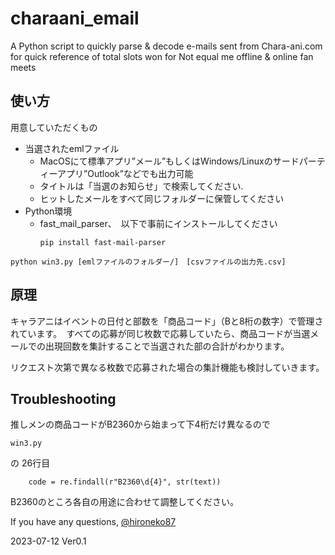 # charaani_email
A Python script to quickly parse &amp; decode e-mails sent from Chara-ani.com for quick reference of total slots won for Not equal me offline &amp; online fan meets

## 使い方
用意していただくもの

 - 当選されたemlファイル
    - MacOSにて標準アプリ”メール”もしくはWindows/Linuxのサードパーティーアプリ”Outlook”などでも出力可能
    - タイトルは「当選のお知らせ」で検索してください.
    - ヒットしたメールをすべて同じフォルダーに保管してください
 - Python環境
   - fast_mail_parser、　以下で事前にインストールしてください
     ```
     pip install fast-mail-parser
     ```

```
python win3.py [emlファイルのフォルダー/]　[csvファイルの出力先.csv]
```

##  原理

キャラアニはイベントの日付と部数を「商品コード」（Bと8桁の数字）で管理されています。　すべての応募が同じ枚数で応募していたら、商品コードが当選メールでの出現回数を集計することで当選された部の合計がわかります。

リクエスト次第で異なる枚数で応募された場合の集計機能も検討していきます。

## Troubleshooting 
推しメンの商品コードがB2360から始まって下4桁だけ異なるので
```
win3.py
```
の
26行目
```
    code = re.findall(r"B2360\d{4}", str(text))
```
B2360のところ各自の用途に合わせて調整してください。

If you have any questions, [@hironeko87](https://twitter.com/hironeko87)


2023-07-12 Ver0.1
